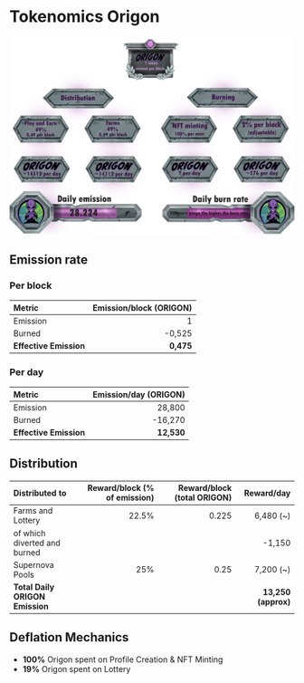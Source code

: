 # Tokenomics Origon

![](../../.gitbook/assets/origon-tokenomics.png)



## **Emission rate** <a id="emission-rate"></a>

### **Per block**

| **Metric** | **Emission/block \(ORIGON\)** |
| :--- | ---: |
| Emission | 1 |
| Burned | -0,525 |
| **Effective Emission** | **0,475** |

### Per day <a id="per-day"></a>

| **Metric** | **Emission/day \(ORIGON\)** |
| :--- | ---: |
| Emission | 28,800 |
| Burned | -16,270 |
| **Effective Emission** | **12,530** |

## Distribution <a id="distribution"></a>

| Distributed to | Reward/block \(% of emission\) | Reward/block \(total ORIGON\) | Reward/day |
| :--- | ---: | ---: | ---: |
| Farms and Lottery | 22.5% | 0.225 | 6,480 \(~\) |
| of which diverted and burned |  |  | -1,150 |
| Supernova Pools | 25% | 0.25 | 7,200 \(~\) |
| **Total Daily ORIGON Emission** |  |  | **13,250 \(approx\)** |

## Deflation Mechanics

* **100%** Origon spent on Profile Creation & NFT Minting
* **19%** Origon spent on Lottery

